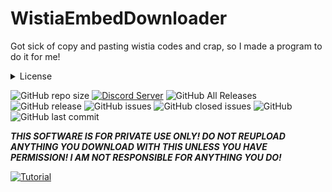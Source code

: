 # WistiaEmbedDownloader
Got sick of copy and pasting wistia codes and crap, so I made a program to do it for me!

<details>
<summary>License</summary>
  
```
   Wistia Embed Downloader
Copyright (C) 2019  Puyodead1

This program is free software: you can redistribute it and/or modify
it under the terms of the GNU Affero General Public License as published
by the Free Software Foundation, either version 3 of the License, or
(at your option) any later version.

This program is distributed in the hope that it will be useful,
but WITHOUT ANY WARRANTY; without even the implied warranty of
MERCHANTABILITY or FITNESS FOR A PARTICULAR PURPOSE.  See the
GNU Affero General Public License for more details.

You should have received a copy of the GNU Affero General Public License
along with this program.  If not, see <https://www.gnu.org/licenses/>.

```
</details>


![GitHub repo size](https://img.shields.io/github/repo-size/Puyodead1-Development/WistiaEmbedDownloader.svg?style=plastic)
[![Discord Server](https://discordapp.com/api/guilds/589200717277954093/embed.png)](https://discord.gg/tMzrSxQ)
![GitHub All Releases](https://img.shields.io/github/downloads/Puyodead1-Development/WistiaEmbedDownloader/total.svg?style=plastic)
![GitHub release](https://img.shields.io/github/release/Puyodead1-Development/WistiaEmbedDownloader.svg?style=plastic)
![GitHub issues](https://img.shields.io/github/issues/Puyodead1-Development/WistiaEmbedDownloader.svg?style=plastic)
![GitHub closed issues](https://img.shields.io/github/issues-closed-raw/Puyodead1-Development/WistiaEmbedDownloader.svg?style=plastic)
![GitHub](https://img.shields.io/github/license/Puyodead1-Development/WistiaEmbedDownloader.svg?style=plastic)
![GitHub last commit](https://img.shields.io/github/last-commit/Puyodead1/WistiaEmbedDownloader.svg?style=plastic)

<i>__THIS SOFTWARE IS FOR PRIVATE USE ONLY! DO NOT REUPLOAD ANYTHING YOU DOWNLOAD WITH THIS UNLESS YOU HAVE PERMISSION! I AM NOT RESPONSIBLE FOR ANYTHING YOU DO!__</i>

[![Tutorial](https://img.youtube.com/vi/8hFMjiog6hA/0.jpg)](https://www.youtube.com/watch?v=8hFMjiog6hA)
